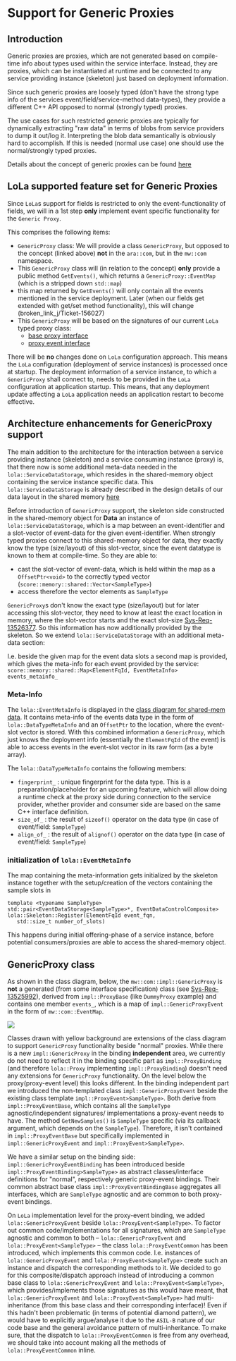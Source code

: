 # Support for Generic Proxies

## Introduction

Generic proxies are proxies, which are not generated based on compile-time info about types used within the service
interface. Instead, they are proxies, which can be instantiated at runtime and be connected to any service providing
instance (skeleton) just based on deployment information.

Since such generic proxies are loosely typed (don't have the strong type info of the services event/field/service-method
data-types), they provide a different C++ API opposed to normal (strongly typed) proxies.

The use cases for such restricted generic proxies are typically for dynamically extracting "raw data" in terms of blobs
from service providers to dump it out/log it. Interpreting the blob data semantically is obviously hard to accomplish.
If this is needed (normal use case) one should use the normal/strongly typed proxies.

Details about the concept of generic proxies can be found
[here](../../../../../docs/features/ipc/lola/mw_com_dii/README.md)

## LoLa supported feature set for Generic Proxies

Since `LoLa`s support for fields is restricted to only the event-functionality of fields, we will in a 1st step **only**
implement event specific functionality for the `Generic Proxy`. 

This comprises the following items:
* `GenericProxy` class: We will provide a class `GenericProxy`, but opposed to the concept (linked above) **not** in 
  the `ara::com`, but in the `mw::com` namespace.
* This `GenericProxy` class will (in relation to the concept) **only** provide a public method `GetEvents()`, which
  returns a `GenericProxy::EventMap` (which is a stripped down `std::map`)
* this map returned by `GetEvents()` will only contain all the events mentioned in the service deployment. Later (when
  our fields get extended with get/set method functionality), this will change
  (broken_link_j/Ticket-156027)
* This `GenericProxy` will be based on the signatures of our current `LoLa` typed proxy class:
  * [base proxy interface](broken_link_g/swh/ddad_platform/blob/master/aas/mw/com/impl/proxy_base.h)
  * [proxy event interface](broken_link_g/swh/ddad_platform/blob/master/aas/mw/com/impl/proxy_event.h)

There will be **no** changes done on `LoLa` configuration approach. This means the `LoLa` configuration (deployment of
service instances) is processed once at startup. The deployment information of a service instance, to which a
`GenericProxy` shall connect to, needs to be provided in the `LoLa` configuration at application startup. This means,
that any deployment update affecting a `LoLa` application needs an application restart to become effective.

## Architecture enhancements for GenericProxy support

The main addition to the architecture for the interaction between a service providing instance (skeleton) and a service
consuming instance (proxy) is, that there now is some additional meta-data needed in the `lola::ServiceDataStorage`,
which resides in the shared-memory object containing the service instance specific data. This `lola::ServiceDataStorage`
is already described in the design details of our data layout in the shared memory
[here](../../shared_mem_layout/README.md#shared-memory-object-for-data)

Before introduction of `GenericProxy` support, the skeleton side constructed in the shared-memory object for **Data** an
instance of `lola::ServiceDataStorage`, which is a map between an event-identifier and a slot-vector of event-data for
the given event-identifier.
When strongly typed proxies connect to this shared-memory object for data, they exactly know the type (size/layout) of
this slot-vector, since the event datatype is known to them at compile-time. So they are able to:
* cast the slot-vector of event-data, which is held within the map as a `OffsetPtr<void>` to the correctly typed vector
  (`score::memory::shared::Vector<SampleType>`)
* access therefore the vector elements as `SampleType`

`GenericProxy`s don't know the exact type (size/layout)
but for later accessing this slot-vector,
they need to know at least the exact location in memory, where the slot-vector starts and the exact slot-size
[Sys-Req-13526377](broken_link_c/issue/13526377). So this
information has now additionally provided by the skeleton. So we extend `lola::ServiceDataStorage` with an additional
meta-data section:

I.e. beside the given map for the event data slots a second map is provided, which gives the meta-info for each event
provided by the service:
`score::memory::shared::Map<ElementFqId, EventMetaInfo> events_metainfo_`

### Meta-Info

The `lola::EventMetaInfo` is displayed in the [class diagram for shared-mem data](../../shared_mem_layout/README.md#shared-memory-object-as-memory-resource).
It contains meta-info of the events data type in the form of `lola::DataTypeMetaInfo` and an `OffsetPtr` to the
location, where the event-slot vector is stored. With this combined information a `GenericProxy`, which just knows the
deployment info (essentially the `ElementFqId` of the event) is able to access events in the event-slot vector in its raw
form (as a byte array).

The `lola::DataTypeMetaInfo` contains the following members:
* `fingerprint_` : unique fingerprint for the data type. This is a preparation/placeholder for an upcoming feature,
 which will allow doing a runtime check at the proxy side during connection to the service provider, whether provider
 and consumer side are based on the same C++ interface definition.
* `size_of_` : the result of `sizeof()` operator on the data type (in case of event/field: `SampleType`)
* `align_of_` : the result of `alignof()` operator on the data type (in case of event/field: `SampleType`)

### initialization of `lola::EventMetaInfo`

The map containing the meta-information gets initialized by the skeleton instance together with the setup/creation of
the vectors containing the sample slots in
```
template <typename SampleType>
std::pair<EventDataStorage<SampleType>*, EventDataControlComposite> lola::Skeleton::Register(ElementFqId event_fqn,
   std::size_t number_of_slots)
```

This happens during initial offering-phase of a service instance, before potential consumers/proxies are able to access
the shared-memory object.

## GenericProxy class

As shown in the class diagram, below, the `mw::com::impl::GenericProxy` is **not** a generated (from some interface
specification) class (see [Sys-Req-13525992](broken_link_c/issue/13525992)), derived from
`impl::ProxyBase` (like `DummyProxy` example) and contains one member `events_`, which is a map of
`impl::GenericProxyEvent` in the form of `mw::com::EventMap`.

<img src="https://www.plantuml.com/plantuml/proxy?src=https://raw.githubusercontent.com/eclipse-score/communication/refs/heads/main/score/mw/com/design/skeleton_proxy/generic_proxy/generic_proxy_model.puml" />

Classes drawn with yellow background are extensions of the class diagram to support `GenericProxy` functionality beside
"normal" proxies.
While there is a new `impl::GenericProxy` in the binding **independent** area, we currently do not need to reflect it in
the binding specific part as `impl::ProxyBinding` (and therefore `lola::Proxy` implementing `impl::ProxyBinding`)
doesn't need any extensions for `GenericProxy` functionality.
On the level below the proxy(proxy-event level) this looks different. In the binding independent part we introduced the
non-templated class `impl::GenericProxyEvent` beside the existing class template `impl::ProxyEvent>SampleType>`.
Both derive from `impl::ProxyEventBase`, which contains all the `SampleType` agnostic/independent signatures/
implementations a proxy-event needs to have.
The method `GetNewSamples()` is `SampleType` specific (via its callback argument, which depends on the `SampleType`).
Therefore, it isn't contained in `impl::ProxyEventBase` but specifically implemented in `impl::GenericProxyEvent` and
`impl::ProxyEvent>SampleType>`. 

We have a similar setup on the binding side: `impl::GenericProxyEventBinding` has been introduced beside
`impl::ProxyEventBinding>SampleType>` as abstract classes/interface definitions for "normal", respectively generic
proxy-event bindings.
Their common abstract base class `impl::ProxyEventBindingBase` aggregates all interfaces, which are `SampleType`
agnostic and are common to both proxy-event bindings.

On `LoLa` implementation level for the proxy-event binding, we added `lola::GenericProxyEvent` beside
`lola::ProxyEvent<SampleType>`.
To factor out common code/implementations for all signatures, which are `SampleType` agnostic and common to both
&ndash; `lola::GenericProxyEvent` and `lola::ProxyEvent<SampleType>` &ndash; the class `lola::ProxyEventCommon` has been
introduced, which implements this common code. I.e. instances of `lola::GenericProxyEvent` and `lola::ProxyEvent<SampleType>`
create such an instance and dispatch the corresponding methods to it. We decided to go for this composite/dispatch
approach instead of introducing a common base class to `lola::GenericProxyEvent` and `lola::ProxyEvent<SampleType>`,
which provides/implements those signatures as this would have meant, that `lola::GenericProxyEvent` and
`lola::ProxyEvent<SampleType>` had multi-inheritance (from this base class and their corresponding interface)!
Even if this hadn't been problematic (in terms of potential diamond pattern), we would have to explicitly argue/analyse
it due to the `ASIL-B` nature of our code base and the general avoidance pattern of multi-inheritance.
To make sure, that the dispatch to `lola::ProxyEventCommon` is free from any overhead, we should take into account
making all the methods of `lola::ProxyEventCommon` inline.

